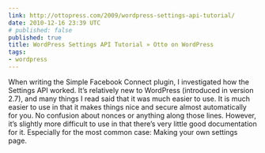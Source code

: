 ```yaml
---
link: http://ottopress.com/2009/wordpress-settings-api-tutorial/
date: 2010-12-16 23:39 UTC
# published: false
published: true
title: WordPress Settings API Tutorial » Otto on WordPress
tags:
- wordpress
---
```


When writing the Simple Facebook Connect plugin, I investigated how the Settings API worked. It’s relatively new to WordPress (introduced in version 2.7), and many things I read said that it was much easier to use.
It is much easier to use in that it makes things nice and secure almost automatically for you. No confusion about nonces or anything along those lines. However, it’s slightly more difficult to use in that there’s very little good documentation for it. Especially for the most common case: Making your own settings page.
